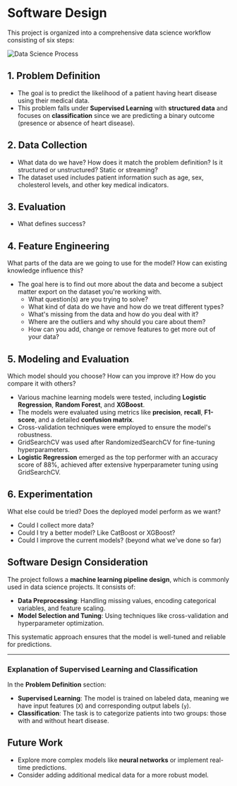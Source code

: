 # Software Design
This project is organized into a comprehensive data science workflow consisting of six steps:

![Data Science Process](../images/tools.png)

## 1. Problem Definition
- The goal is to predict the likelihood of a patient having heart disease using their medical data.
- This problem falls under **Supervised Learning** with **structured data** and focuses on **classification** since we are predicting a binary outcome (presence or absence of heart disease).

## 2. Data Collection
- What data do we have? How does it match the problem definition? Is it structured or unstructured? Static or streaming?
- The dataset used includes patient information such as age, sex, cholesterol levels, and other key medical indicators.

## 3. Evaluation
- What defines success?

## 4. Feature Engineering
What parts of the data are we going to use for the model? How can existing knowledge influence this?
- The goal here is to find out more about the data and become a subject matter export on the dataset you're working with.
    * What question(s) are you trying to solve?
    * What kind of data do we have and how do we treat different types?
    * What's missing from the data and how do you deal with it?
    * Where are the outliers and why should you care about them?
    * How can you add, change or remove features to get more out of your data?

## 5. Modeling and Evaluation
Which model should you choose? How can you improve it? How do you compare it with others?
- Various machine learning models were tested, including **Logistic Regression**, **Random Forest**, and **XGBoost**.
- The models were evaluated using metrics like **precision**, **recall**, **F1-score**, and a detailed **confusion matrix**.
- Cross-validation techniques were employed to ensure the model's robustness.
- GridSearchCV was used after RandomizedSearchCV for fine-tuning hyperparameters.
- **Logistic Regression** emerged as the top performer with an accuracy score of 88%, achieved after extensive hyperparameter tuning using GridSearchCV.

## 6. Experimentation 
What else could be tried? Does the deployed model perform as we want?
* Could I collect more data?
* Could I try a better model? Like CatBoost or XGBoost?
* Could I improve the current models? (beyond what we've done so far)


## Software Design Consideration
The project follows a **machine learning pipeline design**, which is commonly used in data science projects. It consists of:
- **Data Preprocessing**: Handling missing values, encoding categorical variables, and feature scaling.
- **Model Selection and Tuning**: Using techniques like cross-validation and hyperparameter optimization.

This systematic approach ensures that the model is well-tuned and reliable for predictions.

---

### Explanation of Supervised Learning and Classification
In the **Problem Definition** section:
- **Supervised Learning**: The model is trained on labeled data, meaning we have input features (`X`) and corresponding output labels (`y`).
- **Classification**: The task is to categorize patients into two groups: those with and without heart disease.
  
## Future Work
- Explore more complex models like **neural networks** or implement real-time predictions.
- Consider adding additional medical data for a more robust model.
  
```{tableofcontents}
```